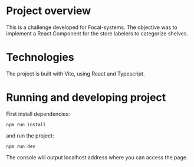 # Project overview

This is a challenge developed for Focal-systems. The objective was to implement a React Component for the store labelers to categorize shelves.

# Technologies
The project is built with Vite, using React and Typescript. 

# Running and developing project

First install dependencies:

`npm run install`

and run the project:

`npm run dev`

The console will output localhost address where you can access the page.
